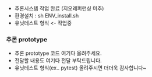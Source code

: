 ###
- 추론시스템 작업 완료 (지오레퍼런싱 미추)
- 환경설치 : sh ENV_install.sh
- 유닛테스트 형식 <- 작업중

### 추론 prototype
- 추론 prototype 코드 여기다 올려주세요.
- 전달할 내용도 여기다 전달 부탁드립니다.
- 유닛테스트 형식(ex.. pytest) 올려주시면 더더욱 감사합니다~
